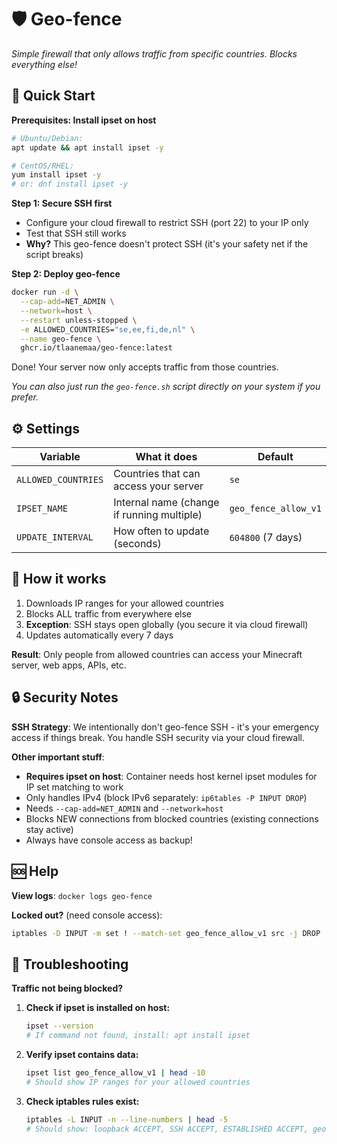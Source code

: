 # 🛡️ Geo-fence

_Simple firewall that only allows traffic from specific countries. Blocks everything else!_

## 🚀 Quick Start

**Prerequisites: Install ipset on host**

```bash
# Ubuntu/Debian:
apt update && apt install ipset -y

# CentOS/RHEL:
yum install ipset -y
# or: dnf install ipset -y
```

**Step 1: Secure SSH first**

- Configure your cloud firewall to restrict SSH (port 22) to your IP only
- Test that SSH still works
- **Why?** This geo-fence doesn't protect SSH (it's your safety net if the script breaks)

**Step 2: Deploy geo-fence**

```bash
docker run -d \
  --cap-add=NET_ADMIN \
  --network=host \
  --restart unless-stopped \
  -e ALLOWED_COUNTRIES="se,ee,fi,de,nl" \
  --name geo-fence \
  ghcr.io/tlaanemaa/geo-fence:latest
```

Done! Your server now only accepts traffic from those countries.

_You can also just run the `geo-fence.sh` script directly on your system if you prefer._

## ⚙️ Settings

| Variable            | What it does                               | Default              |
| ------------------- | ------------------------------------------ | -------------------- |
| `ALLOWED_COUNTRIES` | Countries that can access your server      | `se`                 |
| `IPSET_NAME`        | Internal name (change if running multiple) | `geo_fence_allow_v1` |
| `UPDATE_INTERVAL`   | How often to update (seconds)              | `604800` (7 days)    |

## 🎯 How it works

1. Downloads IP ranges for your allowed countries
2. Blocks ALL traffic from everywhere else
3. **Exception**: SSH stays open globally (you secure it via cloud firewall)
4. Updates automatically every 7 days

**Result**: Only people from allowed countries can access your Minecraft server, web apps, APIs, etc.

## 🔒 Security Notes

**SSH Strategy**: We intentionally don't geo-fence SSH - it's your emergency access if things break. You handle SSH security via your cloud firewall.

**Other important stuff**:

- **Requires ipset on host**: Container needs host kernel ipset modules for IP set matching to work
- Only handles IPv4 (block IPv6 separately: `ip6tables -P INPUT DROP`)
- Needs `--cap-add=NET_ADMIN` and `--network=host`
- Blocks NEW connections from blocked countries (existing connections stay active)
- Always have console access as backup!

## 🆘 Help

**View logs**: `docker logs geo-fence`

**Locked out?** (need console access):

```bash
iptables -D INPUT -m set ! --match-set geo_fence_allow_v1 src -j DROP
```

## 🔧 Troubleshooting

**Traffic not being blocked?**

1. **Check if ipset is installed on host:**

   ```bash
   ipset --version
   # If command not found, install: apt install ipset
   ```

2. **Verify ipset contains data:**

   ```bash
   ipset list geo_fence_allow_v1 | head -10
   # Should show IP ranges for your allowed countries
   ```

3. **Check iptables rules exist:**
   ```bash
   iptables -L INPUT -n --line-numbers | head -5
   # Should show: loopback ACCEPT, SSH ACCEPT, ESTABLISHED ACCEPT, geo-fence DROP
   ```
